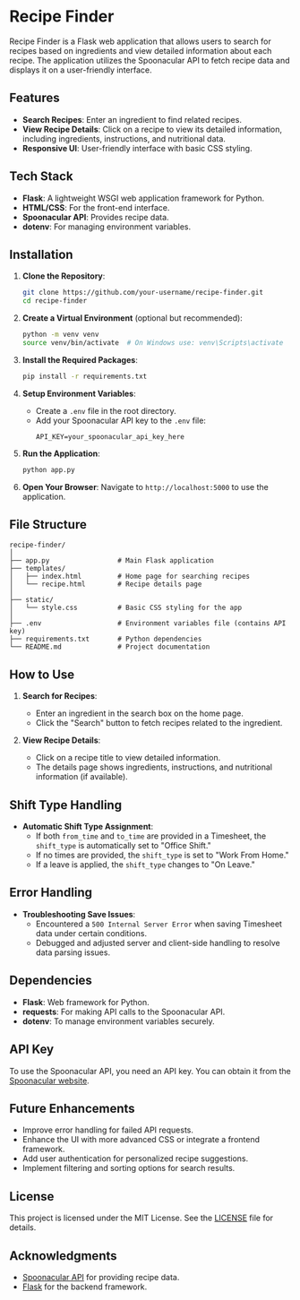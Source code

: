 # Recipe Finder

Recipe Finder is a Flask web application that allows users to search for recipes based on ingredients and view detailed information about each recipe. The application utilizes the Spoonacular API to fetch recipe data and displays it on a user-friendly interface.

## Features

- **Search Recipes**: Enter an ingredient to find related recipes.
- **View Recipe Details**: Click on a recipe to view its detailed information, including ingredients, instructions, and nutritional data.
- **Responsive UI**: User-friendly interface with basic CSS styling.

## Tech Stack

- **Flask**: A lightweight WSGI web application framework for Python.
- **HTML/CSS**: For the front-end interface.
- **Spoonacular API**: Provides recipe data.
- **dotenv**: For managing environment variables.

## Installation

1. **Clone the Repository**:

   ```bash
   git clone https://github.com/your-username/recipe-finder.git
   cd recipe-finder
   ```

2. **Create a Virtual Environment** (optional but recommended):
   ```bash
   python -m venv venv
   source venv/bin/activate  # On Windows use: venv\Scripts\activate
   ```
3. **Install the Required Packages**:
   ```bash
   pip install -r requirements.txt
   ```
4. **Setup Environment Variables**:
   - Create a `.env` file in the root directory.
   - Add your Spoonacular API key to the `.env` file:
     ```
     API_KEY=your_spoonacular_api_key_here
     ```
5. **Run the Application**:
   ```bash
   python app.py
   ```
6. **Open Your Browser**:
   Navigate to `http://localhost:5000` to use the application.

## File Structure

```
recipe-finder/
│
├── app.py                 # Main Flask application
├── templates/
│   ├── index.html         # Home page for searching recipes
│   └── recipe.html        # Recipe details page
│
├── static/
│   └── style.css          # Basic CSS styling for the app
│
├── .env                   # Environment variables file (contains API key)
├── requirements.txt       # Python dependencies
└── README.md              # Project documentation
```

## How to Use

1. **Search for Recipes**:

   - Enter an ingredient in the search box on the home page.
   - Click the "Search" button to fetch recipes related to the ingredient.

2. **View Recipe Details**:
   - Click on a recipe title to view detailed information.
   - The details page shows ingredients, instructions, and nutritional information (if available).

## Shift Type Handling

- **Automatic Shift Type Assignment**:
  - If both `from_time` and `to_time` are provided in a Timesheet, the `shift_type` is automatically set to "Office Shift."
  - If no times are provided, the `shift_type` is set to "Work From Home."
  - If a leave is applied, the `shift_type` changes to "On Leave."

## Error Handling

- **Troubleshooting Save Issues**:
  - Encountered a `500 Internal Server Error` when saving Timesheet data under certain conditions.
  - Debugged and adjusted server and client-side handling to resolve data parsing issues.

## Dependencies

- **Flask**: Web framework for Python.
- **requests**: For making API calls to the Spoonacular API.
- **dotenv**: To manage environment variables securely.

## API Key

To use the Spoonacular API, you need an API key. You can obtain it from the [Spoonacular website](https://spoonacular.com/food-api).

## Future Enhancements

- Improve error handling for failed API requests.
- Enhance the UI with more advanced CSS or integrate a frontend framework.
- Add user authentication for personalized recipe suggestions.
- Implement filtering and sorting options for search results.

## License

This project is licensed under the MIT License. See the [LICENSE](LICENSE) file for details.

## Acknowledgments

- [Spoonacular API](https://spoonacular.com/food-api) for providing recipe data.
- [Flask](https://flask.palletsprojects.com/) for the backend framework.

```

```
